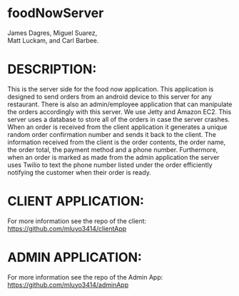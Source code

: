 foodNowServer
=============

James Dagres, 
Miguel Suarez,  
Matt Luckam, and
Carl Barbee.

DESCRIPTION:
=============

This is the server side for the food now application. This application is designed to send orders from an android device to this server for any restaurant. There is also an admin/employee application that can manipulate the orders accordingly with this server. We use Jetty and Amazon EC2. This server uses a database to store all of the orders in case the server crashes.
When an order is received from the client application it generates a unique random order confirmation number and sends it back to the client. The information received from the client is the order contents, the order name, the order total, the payment method and a phone number. Furthermore, when an order is marked as made from the admin application the server uses Twilio to text the phone number listed under the order efficiently notifying the customer when their order is ready.


CLIENT APPLICATION:
=============

For more information see the repo of the client:
https://github.com/mluyo3414/clientApp

ADMIN APPLICATION:
=============

For more information see the repo of the Admin App:
https://github.com/mluyo3414/adminApp


